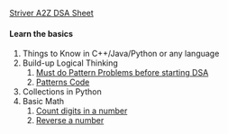 [Striver A2Z DSA Sheet](https://takeuforward.org/strivers-a2z-dsa-course/strivers-a2z-dsa-course-sheet-2/)

#### Learn the basics

1. Things to Know in C++/Java/Python or any language
2. Build-up Logical Thinking
    1. [Must do Pattern Problems before starting DSA](https://takeuforward.org/strivers-a2z-dsa-course/must-do-pattern-problems-before-starting-dsa/)
    2. [Patterns Code](1_Basics/2_PatternProblems/patterns.py)
3. Collections in Python
4. Basic Math
    1. [Count digits in a number](1_Basics/4_Math/count_digits.py)
    2. [Reverse a number](1_Basics/4_Math/reverse_a_number.py)
